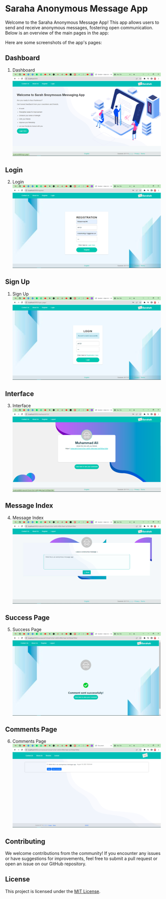 # Saraha Anonymous Message App

Welcome to the Saraha Anonymous Message App! This app allows users to send and receive anonymous messages, fostering open communication. Below is an overview of the main pages in the app:

Here are some screenshots of the app's pages:
## Dashboard

1. Dashboard
   ![Dashboard](static/img/Screenshot%20(1112).png)


## Login  
2. Login 
   ![Login and Sign Up](static/img/Screenshot%20(1114).png)

## Sign Up
1. Sign Up
      ![Login and Sign Up](static/img/Screenshot%20(1115).png)

## Interface

3. Interface    
   ![Interface](static/img/Screenshot%20(1116).png)


## Message Index
4. Message Index
   ![Message Index](static/img/Screenshot%20(1117).png)

## Success Page

5. Success Page
   ![Success Page](static/img/Screenshot%20(1118).png)

## Comments Page

6. Comments Page
   ![Comments Page](static/img/Screenshot%20(1119).png)

## Contributing

We welcome contributions from the community! If you encounter any issues or have suggestions for improvements, feel free to submit a pull request or open an issue on our GitHub repository.

## License

This project is licensed under the [MIT License](LICENSE).

